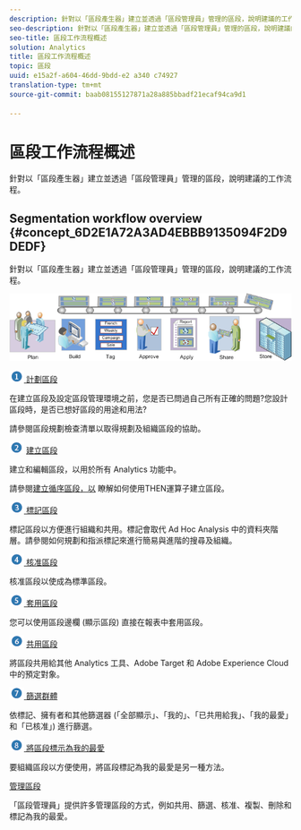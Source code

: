 ```yaml
---
description: 針對以「區段產生器」建立並透過「區段管理員」管理的區段，說明建議的工作流程。
seo-description: 針對以「區段產生器」建立並透過「區段管理員」管理的區段，說明建議的工作流程。
seo-title: 區段工作流程概述
solution: Analytics
title: 區段工作流程概述
topic: 區段
uuid: e15a2f-a604-46dd-9bdd-e2 a340 c74927
translation-type: tm+mt
source-git-commit: baab08155127871a28a885bbadf21ecaf94ca9d1

---
```



# 區段工作流程概述

針對以「區段產生器」建立並透過「區段管理員」管理的區段，說明建議的工作流程。

## Segmentation workflow overview {#concept_6D2E1A72A3AD4EBBB9135094F2D9DEDF}

針對以「區段產生器」建立並透過「區段管理員」管理的區段，說明建議的工作流程。

<!-- 

seg_workflow.xml

 -->

![](assets/seg_workflow.png)


![](assets/step1_icon.png)[ 計劃區段](../../../components/c-segmentation/c-segmentation-workflow/seg-plan.md#concept_D8BE6AB8D8E540E58C3462F9E02F4847)

在建立區段及設定區段管理環境之前，您是否已問過自己所有正確的問題?您設計區段時，是否已想好區段的用途和用法?

請參閱區段規劃檢查清單以取得規劃及組織區段的協助。

![](assets/step2_icon.png) [建立區段](../../../components/c-segmentation/c-segmentation-workflow/seg-build.md#concept_BD4C17B01C5B4E378D0C14C852D055D4)

建立和編輯區段，以用於所有 Analytics 功能中。

請參閱[建立循序區段，以](../../../components/c-segmentation/c-segmentation-workflow/seg-sequential-build.md#concept_83AEC78CD25F442EBEE364856A889560) 瞭解如何使用THEN運算子建立區段。

![](assets/step3_icon.png)[ 標記區段](../../../components/c-segmentation/c-segmentation-workflow/seg-tag.md#concept_CD892CEB326C4986A1B67487052DBA50)

標記區段以方便進行組織和共用。標記會取代 Ad Hoc Analysis 中的資料夾階層。請參閱如何規劃和指派標記來進行簡易與進階的搜尋及組織。

![](assets/step4_icon.png)[ 核准區段](../../../components/c-segmentation/c-segmentation-workflow/seg-approve.md#concept_DF477F151A9E483A92ED1DDAAF035953)

核准區段以使成為標準區段。

![](assets/step5_icon.png)[ 套用區段](../../../components/c-segmentation/c-segmentation-workflow/t-seg-apply.md#task_13E69C7D428A43EF9CCCA7F1104F1E8F)

您可以使用區段邊欄 (顯示區段) 直接在報表中套用區段。

![](assets/step6_icon.png) [ 共用區段](../../../components/c-segmentation/c-segmentation-workflow/t-seg-share.md#task_7DC54643083E42C28F918E4F0845C5A5)

將區段共用給其他 Analytics 工具、Adobe Target 和 Adobe Experience Cloud 中的預定對象。

![](assets/step7_icon.png)[ 篩選群體](../../../components/c-segmentation/c-segmentation-workflow/t-seg-filter.md#task_B59946C6D38945629C1FEACF80A85746)

依標記、擁有者和其他篩選器 (「全部顯示」、「我的」、「已共用給我」、「我的最愛」和「已核准」) 進行篩選。

![](assets/step8_icon.png)[ 將區段標示為我的最愛](../../../components/c-segmentation/c-segmentation-workflow/t-seg-favorite.md#task_F45DFA3FBF0C4082B46A0D032CB20FC5)

要組織區段以方便使用，將區段標記為我的最愛是另一種方法。

[管理區段](../../../components/c-segmentation/c-segmentation-workflow/seg-manage.md#concept_7A2E019317864065B7C641DC3315928F)

「區段管理員」提供許多管理區段的方式，例如共用、篩選、核准、複製、刪除和標記為我的最愛。